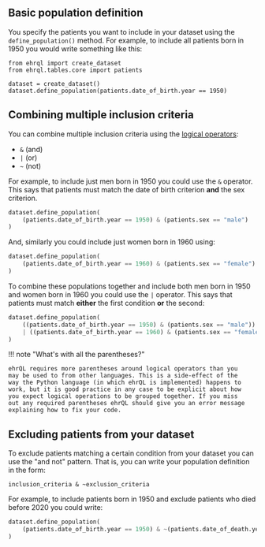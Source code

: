## Basic population definition

You specify the patients you want to include in your dataset using the
`define_population()` method. For example, to include all patients born
in 1950 you would write something like this:
```ehrql
from ehrql import create_dataset
from ehrql.tables.core import patients

dataset = create_dataset()
dataset.define_population(patients.date_of_birth.year == 1950)
```


## Combining multiple inclusion criteria

You can combine multiple inclusion criteria using the [logical operators](../../reference/language/#BoolPatientSeries.and):

 * `&` (and)
 * `|` (or)
 * `~` (not)

For example, to include just men born in 1950 you could use the `&`
operator. This says that patients must match the date of birth criterion
**and** the sex criterion.
```python
dataset.define_population(
    (patients.date_of_birth.year == 1950) & (patients.sex == "male")
)
```

And, similarly you could include just women born in 1960 using:
```python
dataset.define_population(
    (patients.date_of_birth.year == 1960) & (patients.sex == "female")
)
```

To combine these populations together and include both men born in 1950
and women born in 1960 you could use the `|` operator. This says that
patients must match **either** the first condition **or** the second:
```python
dataset.define_population(
    ((patients.date_of_birth.year == 1950) & (patients.sex == "male"))
    | ((patients.date_of_birth.year == 1960) & (patients.sex == "female"))
)
```

!!! note "What's with all the parentheses?"

    ehrQL requires more parentheses around logical operators than you
    may be used to from other languages. This is a side-effect of the
    way the Python language (in which ehrQL is implemented) happens to
    work, but it is good practice in any case to be explicit about how
    you expect logical operations to be grouped together. If you miss
    out any required parentheses ehrQL should give you an error message
    explaining how to fix your code.


## Excluding patients from your dataset

To exclude patients matching a certain condition from your dataset you
can use the "and not" pattern. That is, you can write your population
definition in the form:

    inclusion_criteria & ~exclusion_criteria

For example, to include patients born in 1950 and exclude patients
who died before 2020 you could write:
```python
dataset.define_population(
    (patients.date_of_birth.year == 1950) & ~(patients.date_of_death.year < 2020)
)
```
